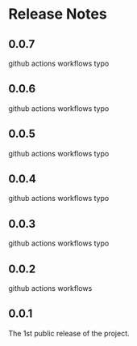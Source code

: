 # Release Notes

## 0.0.7

github actions workflows typo

## 0.0.6

github actions workflows typo

## 0.0.5

github actions workflows typo

## 0.0.4

github actions workflows typo

## 0.0.3

github actions workflows typo

## 0.0.2

github actions workflows

## 0.0.1

The 1st public release of the project.
